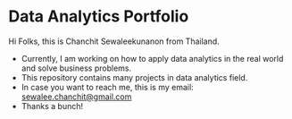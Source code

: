 # Data Analytics Portfolio
Hi Folks, this is Chanchit Sewaleekunanon from Thailand.<br>
- Currently, I am working on how to apply data analytics in the real world and solve business problems.<br>
- This repository contains many projects in data analytics field.<br>
- In case you want to reach me, this is my email: sewalee.chanchit@gmail.com<br>
- Thanks a bunch!
